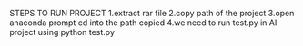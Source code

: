 
STEPS TO RUN PROJECT
1.extract rar file
2.copy path of the project 
3.open anaconda prompt cd into the path copied
4.we need to run test.py in AI project using python test.py
